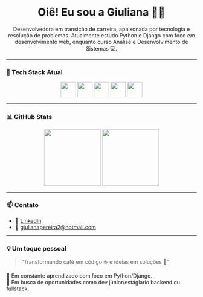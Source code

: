 <h1 align="center">Oiê! Eu sou a Giuliana 🐱‍💻</h1>

<p align="center">
  Desenvolvedora em transição de carreira, apaixonada por tecnologia e resolução de problemas.
  Atualmente estudo Python e Django com foco em desenvolvimento web, enquanto curso Análise e Desenvolvimento de Sistemas 💻.
</p>

---

### 🚀 Tech Stack Atual

<div align="center">
  <img src="https://cdn.jsdelivr.net/gh/devicons/devicon/icons/python/python-original.svg" width="40" />
  <img src="https://cdn.jsdelivr.net/gh/devicons/devicon/icons/django/django-plain.svg" width="40" />
  <img src="https://cdn.jsdelivr.net/gh/devicons/devicon/icons/html5/html5-original.svg" width="40" />
  <img src="https://cdn.jsdelivr.net/gh/devicons/devicon/icons/css3/css3-original.svg" width="40" />
  <img src="https://cdn.jsdelivr.net/gh/devicons/devicon/icons/javascript/javascript-original.svg" width="40" />
</div>

---
<!---
### 🌟 Projetos em Destaque

- 📌 [Meu Primeiro Projeto Django](https://github.com/seuusuario/projeto1) – Sistema simples de blog com autenticação de usuários.
- 📌 [App em Python](https://github.com/seuusuario/projeto2) – Projeto com foco em lógica e automação de tarefas.

---
--->
### 📊 GitHub Stats

<div align="center">
  <img height="150em" src="https://github-readme-stats.vercel.app/api?username=seuusuario&show_icons=true&theme=dracula" />
  <img height="150em" src="https://github-readme-stats.vercel.app/api/top-langs/?username=seuusuario&layout=compact&theme=dracula" />
</div>

---

### 📫 Contato

- 💼 [LinkedIn](https://www.linkedin.com/in/giulianapereira)
- 📧 giulianapereira2@hotmail.com
<!---
- 🌐 [Portfólio](https://seuportfolio.com) (se tiver)
--->
---

### 💡 Um toque pessoal

> “Transformando café em código ☕ e ideias em soluções 🚀”

🌱 Em constante aprendizado com foco em Python/Django.  
🎯 Em busca de oportunidades como dev júnior/estágiario backend ou fullstack.
